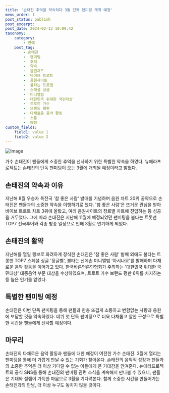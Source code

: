 ```yaml
---
title: '손태진 추억을 약속하다 3월 단독 팬미팅 개최 예정'
menu_order: 1
post_status: publish
post_excerpt: 
post_date: 2024-02-13 10:09:42
taxonomy:
    category:
        - 연예
    post_tag:
        - 손태진
        -  팬미팅
        -  추억
        -  약속
        -  음원차트
        -  바이브 트로트
        -  음원사이트
        -  불타는 트롯맨
        -  스페셜 싱글
        -  미니앨범
        -  대한민국 위대한 국민대상
        -  트로트 가수
        -  브랜드 평판
        -  다채로운 음악 활동
        -  소통
        -  애정
custom_fields:
    field1: value 1
    field2: value 2
---
```


![Image](https://ssl.pstatic.net/mimgnews/image/312/2024/02/13/0000648791_001_20240213073301327.jpg?type=w540)

가수 손태진이 팬들에게 소중한 추억을 선사하기 위한 특별한 약속을 하였다. 뉴에라프로젝트는 손태진의 단독 팬미팅이 오는 3월에 개최될 예정이라고 밝혔다.
## 손태진의 약속과 이유
지난해 8월 우승자 특전곡 '참 좋은 사람' 발매를 기념하며 음원 차트 20위 공약으로 손태진은 팬들과의 소중한 약속을 이행하기로 했다. '참 좋은 사람'은 뜨거운 관심을 받아 바이브 트로트 차트 3위에 올랐고, 여러 음원사이트의 장르별 차트에 진입하는 등 성공을 거두었다. 그에 따라 손태진은 지난해 11월에 예정되었던 팬미팅을 불타는 트롯맨 TOP7 전국투어와 각종 방송 일정으로 인해 3월로 연기하게 되었다.
## 손태진의 활약
지난해를 열일 행보로 화려하게 장식한 손태진은 '참 좋은 사람' 발매 외에도 불타는 트롯맨 TOP7 스페셜 싱글 '징글벨', 불타는 신에손 미니앨범 '아시나요'를 발매하며 다채로운 음악 활동을 이어가고 있다. 한국바른언론인협회가 주최하는 '대한민국 위대한 국민대상' 대중음악 부문 대상을 수상하였으며, 트로트 가수 브랜드 평판 6위를 차지하는 등 높은 인기를 얻었다.
## 특별한 팬미팅 예정
손태진은 이번 단독 팬미팅을 통해 팬들과 한층 뜨겁게 소통하고 변함없는 사랑과 응원에 보답할 것을 약속하였다. 데뷔 첫 단독 팬미팅으로 더욱 다채롭고 알찬 구성으로 특별한 시간을 팬들에게 선사할 예정이다.
## 마무리
손태진의 다채로운 음악 활동과 팬들에 대한 애정이 여전한 가수 손태진. 3월에 열리는 팬미팅을 통해 더 가깝게 만날 수 있는 기회가 찾아온다. 손태진의 음악적 성장과 팬들과의 소중한 추억은 더 이상 기다릴 수 없는 이들에게 큰 기대감을 안겨준다. 뉴에라프로젝트의 공식 SNS를 통해 손태진의 팬미팅 관련 소식을 계속해서 만나볼 수 있으니, 팬들은 기대와 설렘이 가득한 마음으로 3월을 기다려본다. 함께 소중한 시간을 만들어가는 손태진과의 만남, 더 이상 누구도 놓치지 않을 것이다.
